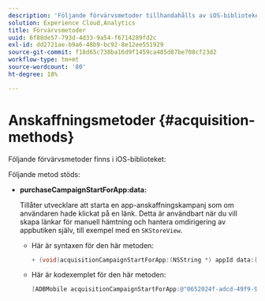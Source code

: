 ```yaml
---
description: 'Följande förvärvsmetoder tillhandahålls av iOS-biblioteket '
solution: Experience Cloud,Analytics
title: Förvärvsmetoder
uuid: 6f88de57-793d-4d33-9a54-f6714289fd2c
exl-id: dd2721ae-b9a6-48b9-bc92-8e12ee551929
source-git-commit: f18d65c738ba16d9f1459ca485d87be708cf23d2
workflow-type: tm+mt
source-wordcount: '80'
ht-degree: 18%

---
```


# Anskaffningsmetoder {#acquisition-methods}

Följande förvärvsmetoder finns i iOS-biblioteket:

Följande metod stöds:

* **purchaseCampaignStartForApp:data:**

   Tillåter utvecklare att starta en app-anskaffningskampanj som om användaren hade klickat på en länk. Detta är användbart när du vill skapa länkar för manuell hämtning och hantera omdirigering av appbutiken själv, till exempel med en `SKStoreView`.

   * Här är syntaxen för den här metoden:

      ```objective-c
      + (void)acquisitionCampaignStartForApp:(NSString *) appId data:(NSDictionary *)data; 
      ```

   * Här är kodexemplet för den här metoden:

      ```objective-c
      [ADBMobile acquisitionCampaignStartForApp:@"0652024f-adcd-49f9-9bd7-2552a4564d2f" data:@{@"custom.key":@"value"}]; 
      ```
